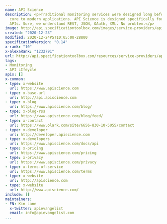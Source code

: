 ```yaml
---
name: API Science
description: <p>Traditional monitoring services were designed long before APIs became
  core to modern applications. API Science is designed specifically for monitoring
  APIs. Sure, we understand REST, JSON, OAuth, XML. No problem.</p>
image: http://api.specificationtoolbox.com/images/service-providers/api-science.jpg
created: "2020-12-23"
modified: 2020-12-24PST10:05:00-28800
specificationVersion: "0.14"
x-rank: "10"
x-alexaRank: "1232791"
url: http://api.specificationtoolbox.com/resources/service-providers/api-science/
tags:
- Monitoring
- API LIfeycle
apis: []
x-common:
- type: x-website
  url: https://www.apiscience.com
- type: x-base-url
  url: http://api.apiscience.com
- type: x-blog
  url: https://www.apiscience.com/blog/
- type: x-blog-rss
  url: https://www.apiscience.com/blog/feed/
- type: x-contact
  url: https://www.olark.com/site/6656-830-10-5055/contact
- type: x-developer
  url: http://developer.apiscience.com
- type: x-developers
  url: https://www.apiscience.com/docs/api
- type: x-pricing
  url: https://www.apiscience.com/pricing
- type: x-privacy
  url: https://www.apiscience.com/privacy
- type: x-terms-of-service
  url: https://www.apiscience.com/terms
- type: x-website
  url: http://apiscience.com
- type: x-website
  url: http://www.apiscience.com/
include: []
maintainers:
- FN: Kin Lane
  x-twitter: apievangelist
  email: info@apievangelist.com
...
```

